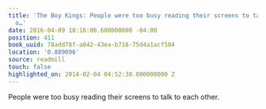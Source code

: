 ```yaml
---
title: 'The Boy Kings: People were too busy reading their screens to talk to each
  o…'
date: 2016-04-09 18:16:00.600000000 -04:00
position: 411
book_uuid: 78add78f-a842-43ea-b718-75d4a1acf504
location: '0.889096'
source: readmill
touch: false
highlighted_on: 2014-02-04 04:52:38.000000000 Z
---
```


People were too busy reading their screens to talk to each other.